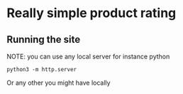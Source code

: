# Really simple product rating

## Running the site
NOTE: you can use any local server for instance python
```shell
python3 -m http.server
```

Or any other you might have locally

